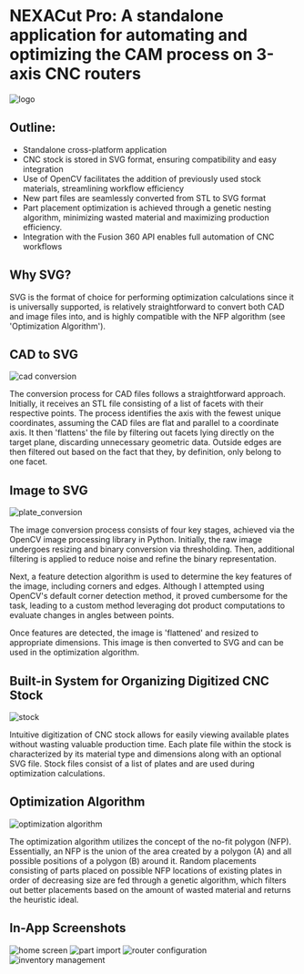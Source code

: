 # NEXACut Pro: A standalone application for automating and optimizing the CAM process on 3-axis CNC routers

![logo](https://github.com/nagan319/NEXACut-Pro/assets/147287567/e3962669-4dee-49f1-879c-7f65fb409fa7)

## Outline:

- Standalone cross-platform application
- CNC stock is stored in SVG format, ensuring compatibility and easy integration
- Use of OpenCV facilitates the addition of previously used stock materials, streamlining workflow efficiency
- New part files are seamlessly converted from STL to SVG format
- Part placement optimization is achieved through a genetic nesting algorithm, minimizing wasted material and maximizing production efficiency.
- Integration with the Fusion 360 API enables full automation of CNC workflows

## Why SVG?

SVG is the format of choice for performing optimization calculations since it is universally supported, is relatively straightforward to convert both CAD and image files into, and is highly compatible with the NFP algorithm (see 'Optimization Algorithm').

## CAD to SVG
![cad conversion](https://github.com/nagan319/NEXACut-Pro/assets/147287567/2986d8b4-7201-49c4-ae9f-c8305ca8250e)

The conversion process for CAD files follows a straightforward approach. Initially, it receives an STL file consisting of a list of facets with their respective points. The process identifies the axis with the fewest unique coordinates, assuming the CAD files are flat and parallel to a coordinate axis. It then 'flattens' the file by filtering out facets lying directly on the target plane, discarding unnecessary geometric data. Outside edges are then filtered out based on the fact that they, by definition, only belong to one facet.

## Image to SVG
![plate_conversion](https://github.com/nagan319/NEXACut-Pro/assets/147287567/01402912-f3c6-4d32-857d-f4a2ca78a3b4)

The image conversion process consists of four key stages, achieved via the OpenCV image processing library in Python. Initially, the raw image undergoes resizing and binary conversion via thresholding. Then, additional filtering is applied to reduce noise and refine the binary representation. 

Next, a feature detection algorithm is used to determine the key features of the image, including corners and edges. Although I attempted using OpenCV's default corner detection method, it proved cumbersome for the task, leading to a custom method leveraging dot product computations to evaluate changes in angles between points.

Once features are detected, the image is 'flattened' and resized to appropriate dimensions. This image is then converted to SVG and can be used in the optimization algorithm.

## Built-in System for Organizing Digitized CNC Stock
![stock](https://github.com/nagan319/NEXACut-Pro/assets/147287567/560f59bf-28ef-4eee-938b-70b62dcd01e8)

Intuitive digitization of CNC stock allows for easily viewing available plates without wasting valuable production time. Each plate file within the stock is characterized by its material type and dimensions along with an optional SVG file. Stock files consist of a list of plates and are used during optimization calculations.

## Optimization Algorithm
![optimization algorithm](https://github.com/nagan319/NEXACut-Pro/assets/147287567/3e4c8641-22fb-4da7-b1b6-73e4e0635df2)

The optimization algorithm utilizes the concept of the no-fit polygon (NFP). Essentially, an NFP is the union of the area created by a polygon (A) and all possible positions of a polygon (B) around it. Random placements consisting of parts placed on possible NFP locations of existing plates in order of decreasing size are fed through a genetic algorithm, which filters out better placements based on the amount of wasted material and returns the heuristic ideal.

## In-App Screenshots
![home screen](https://github.com/nagan319/NEXACut-Pro/assets/147287567/0baff21f-711f-4207-a7ae-c543458f7cdd)
![part import](https://github.com/nagan319/NEXACut-Pro/assets/147287567/a12b3348-5d89-4fec-85fc-f865ae9c6a3a)
![router configuration](https://github.com/nagan319/NEXACut-Pro/assets/147287567/00fa6c2e-f65b-4b30-8763-2655c05b06e1)
![inventory management](https://github.com/nagan319/NEXACut-Pro/assets/147287567/3587b292-817e-4bd8-b274-bf74fa8fd690)



